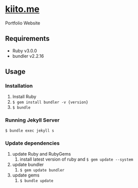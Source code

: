 # [kiito.me](https://kiito.me)

Portfolio Website

## Requirements

- Ruby v3.0.0
- bundler v2.2.16

## Usage

### Installation

1. Install Ruby
2. `$ gem install bundler -v {version}`
3. `$ bundle`

### Running Jekyll Server

```
$ bundle exec jekyll s
```

### Update dependencies

1. update Ruby and RubyGems
   1. install latest version of ruby and `$ gem update --system`
2. update bundler
   1. `$ gem update bundler`
3. update gems
   1. `$ bundle update`
